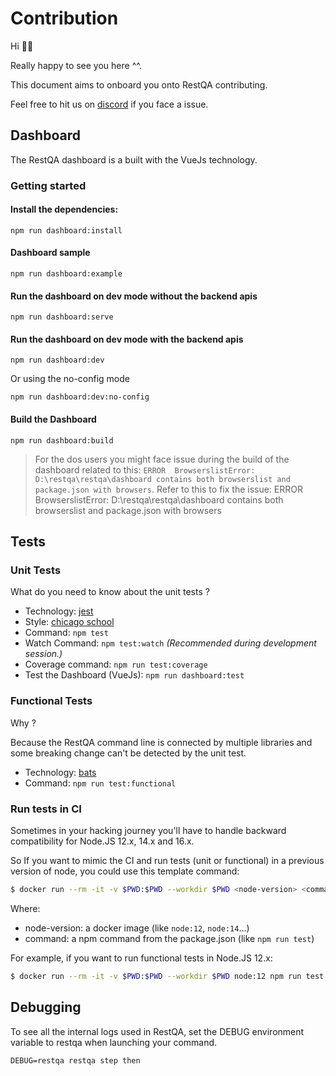 # Contribution

Hi 👋🏼

Really happy to see you here ^^.

This document aims to onboard you onto RestQA contributing.

Feel free to hit us on [discord](discord.gg/q8pKfsyq67) if you face a issue.

## Dashboard

The RestQA dashboard is a built with the VueJs technology.

### Getting started

#### Install the dependencies:

```
npm run dashboard:install
```

#### Dashboard sample

```
npm run dashboard:example
```


#### Run the dashboard on dev mode without the backend apis

```
npm run dashboard:serve
```

#### Run the dashboard on dev mode with the backend apis


```
npm run dashboard:dev
```

Or using the no-config mode

```
npm run dashboard:dev:no-config
```

#### Build the Dashboard

```
npm run dashboard:build
```

> For the dos users you might face issue during the build of the dashboard related to this: `ERROR  BrowserslistError: D:\restqa\restqa\dashboard contains both browserslist and package.json with browsers`. Refer to this to fix the issue: ERROR  BrowserslistError: D:\restqa\restqa\dashboard contains both browserslist and package.json with browsers

## Tests

### Unit Tests

What do you need to know about the unit tests ?

* Technology: [jest](https://jestjs.io)
* Style: [chicago school](https://dev.to/hiboabd/a-beginners-explanation-of-the-chicago-london-approaches-4o5f)
* Command: `npm test`
* Watch Command: `npm test:watch` *(Recommended during development session.)*
* Coverage command: `npm run test:coverage`
* Test the Dashboard (VueJs): `npm run dashboard:test`


### Functional Tests

Why ?

Because the RestQA command line is connected by multiple libraries and some breaking change can't be detected by the unit test.

* Technology: [bats](https://bats-core.readthedocs.io)
* Command: `npm run test:functional`

### Run tests in CI

Sometimes in your hacking journey you'll have to handle backward compatibility for Node.JS 12.x, 14.x and 16.x.

So If you want to mimic the CI and run tests (unit or functional) in a previous version of node, you could use this template command:

```bash
$ docker run --rm -it -v $PWD:$PWD --workdir $PWD <node-version> <command>
```

Where:
- node-version: a docker image (like `node:12`, `node:14`...)
- command: a npm command from the package.json (like `npm run test`)

For example, if you want to run functional tests in Node.JS 12.x:

```bash
$ docker run --rm -it -v $PWD:$PWD --workdir $PWD node:12 npm run test:functional
```

## Debugging

To see all the internal logs used in RestQA, set the DEBUG environment variable to restqa when launching your command.

```
DEBUG=restqa restqa step then
```
